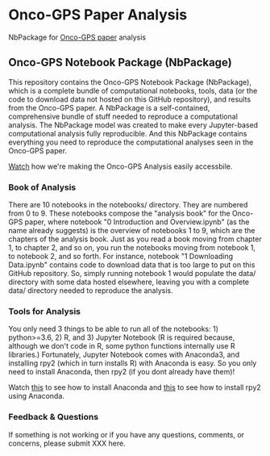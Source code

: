# Onco-GPS Paper Analysis

NbPackage for [Onco-GPS paper]() analysis

## Onco-GPS Notebook Package (NbPackage)
This repository contains the Onco-GPS Notebook Package (NbPackage), which is a complete bundle of computational notebooks, tools, data (or the code to download data not hosted on this GitHub repository), and results from the Onco-GPS paper. A NbPackage is a self-contained, comprehensive bundle of stuff needed to reproduce a computational analysis. The NbPackage model was created to make every Jupyter-based computational analysis fully reproducible. And this NbPackage contains everything you need to reproduce the computational analyses seen in the Onco-GPS paper. 

[Watch](https://www.youtube.com/watch?v=Tph5BVYcbUA) how we're making the Onco-GPS Analysis easily accessbile.

### Book of Analysis
There are 10 notebooks in the notebooks/ directory. They are numbered from 0 to 9. These notebooks compose the "analysis book" for the Onco-GPS paper, where notebook "0 Introduction and Overview.ipynb" (as the name already suggests) is the overview of notebooks 1 to 9, which are the chapters of the analysis book. Just as you read a book moving from chapter 1, to chapter 2, and so on, you run the notebooks moving from notebook 1, to notebook 2, and so forth. For instance, notebook "1 Downloading Data.ipynb" contains code to download data that is too large to put on this GitHub repository. So, simply running notebook 1 would populate the data/ directory with some data hosted elsewhere, leaving you with a complete data/ directory needed to reproduce the analysis.

### Tools for Analysis
You only need 3 things to be able to run all of the notebooks: 1) python>=3.6, 2) R, and 3) Jupyter Notebook (R is required because, although we don't code in R, some python functions internally use R libraries.) Fortunately, Jupyter Notebook comes with Anaconda3, and installing rpy2 (which in turn installs R) with Anaconda is easy. So you only need to install Anaconda, then rpy2 (if you dont already have them)! 

Watch [this](https://youtu.be/xKGaGXmy8j4) to see how to install Anaconda and [this]() to see how to install rpy2 using Anaconda.

### Feedback & Questions
If something is not working or if you have any questions, comments, or concerns, please submit XXX here.
